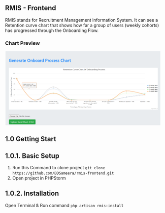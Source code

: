 ## RMIS - Frontend

RMIS stands for Recruitment Management Information System. It can see a Retention curve chart that shows how far a group of users (weekly cohorts) has progressed through the Onboarding Flow.

### Chart Preview
<img src="https://raw.githubusercontent.com/DDSameera/rmis-frontend/master/public/assets/img/screen.png"/>

## 1.0 Getting Start

## 1.0.1. Basic Setup
1. Run this Command to clone project
   `git clone https://github.com/DDSameera/rmis-frontend.git`
2. Open project in PHPStorm 


## 1.0.2. Installation
Open Terminal & Run command ``php artisan rmis:install`` 